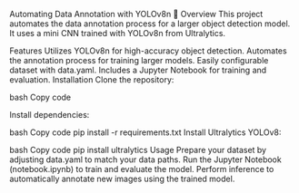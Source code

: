Automating Data Annotation with YOLOv8n 🚀
Overview
This project automates the data annotation process for a larger object detection model. It uses a mini CNN trained with YOLOv8n from Ultralytics.

Features
Utilizes YOLOv8n for high-accuracy object detection.
Automates the annotation process for training larger models.
Easily configurable dataset with data.yaml.
Includes a Jupyter Notebook for training and evaluation.
Installation
Clone the repository:

bash
Copy code


Install dependencies:

bash
Copy code
pip install -r requirements.txt
Install Ultralytics YOLOv8:

bash
Copy code
pip install ultralytics
Usage
Prepare your dataset by adjusting data.yaml to match your data paths.
Run the Jupyter Notebook (notebook.ipynb) to train and evaluate the model.
Perform inference to automatically annotate new images using the trained model.
